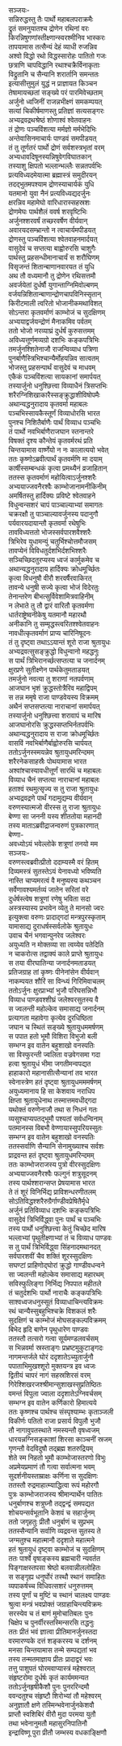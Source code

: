 सञ्जयः-   
सन्निरुद्धस्तु तैः पार्थो महाबलपराक्रमैः  
द्रुतं समनुयातश्च द्रोणेन रथिनां वरः  
किरन्निषुगणांस्तीक्ष्णान्स्वरश्मीनिव भास्करः  
तापयामास तत्सैन्यं देहं व्याधी रुजन्निव  
अश्वो विद्धो रथो विद्धस्सारोहः पातितो गजः  
छत्राणि चापविद्धानि रथाश्चक्रैर्विनाकृताः  
विद्रुतानि च सैन्यानि शरार्तानि समन्ततः  
इत्यासीत्तुमुलं युद्धं न प्राज्ञायत किञ्चन  
तेषामायच्छतां सङ्ख्ये परं पारमिवेच्छताम्  
अर्जुनो ध्वजिनीं राजन्नभीक्ष्णं समकम्पयत्  
सत्यां चिकीर्षमाणस्तु प्रतिज्ञां सत्यसङ्गरः  
अभ्यद्रवद्रथश्रेष्ठं शोणाश्वं श्वेतवाहनः  
तं द्रोणः पञ्चविंशत्या मर्मज्ञो मर्मभेदिभिः  
अन्तेवासिनमाचार्यः पाण्डवं समपीडयत्  
तं तु तूर्णतरं पार्थो द्रोणं सर्वशस्त्रभृतां वरम्  
अभ्यधावदिषूनस्यन्निषुवेगविघातकान्  
तस्याशु क्षिपतो भल्लान्भल्लैः सन्नतपर्वभिः  
प्रत्यविध्यदमेयात्मा ब्रह्मास्त्रं समुदीरयन्  
तदद्भुतमपश्याम द्रोणस्याचार्यकं युधि  
यतमानो युवा नैनं प्रत्यविध्यद्यदर्जुनः  
क्षरन्निव महामेघो वारिधारास्सहस्रशः  
द्रोणमेघः पार्थशैलं ववर्ष शरवृष्टिभिः  
अर्जुनश्शरवर्षं तच्छरवर्षेण वीर्यवान्  
अवारयदसम्भ्रान्तो न त्वाचार्यमपीडयत्  
द्रोणस्तु पञ्चविंशत्या श्वेतवाहनमार्दयत्  
वासुदेवं च सप्तत्या बाह्वोरुरसि चाशुगैः  
पार्थस्तु प्रहसन्धीमानाचार्यं स शरौघिणम्  
विसृजन्तं शितान्बाणानवारयत तं युधि  
अथ तौ वध्यमानौ तु द्रोणेन रथिसत्तमौ  
अवर्जयेतां दुर्धर्षौ युगान्ताग्निमिवोल्बणम्  
वर्जयन्निशितान्बाणान्द्रोणचापविनिस्सृतान्  
किरीटमाली त्वरितो भोजानीकमथाविशत्  
सोऽन्तरा कृतवर्माणं काम्भोजं च सुदक्षिणम्  
अभ्ययाद्वर्जयन्द्रोणं मैनाकमिव पर्वतम्  
ततो भोजो नरव्याघ्रं दुर्धर्षं कुरुसत्तमम्  
अविध्यत्तूर्णमव्यग्रो दशभिः कङ्कपत्रिभिः  
तमर्जुनश्शितेनाजौ राजन्विव्याध पत्रिणा  
पुनर्बाणैस्त्रिभिश्चान्यैर्मोहयन्निव सात्वतम्  
भोजस्तु प्रहसन्पार्थं वासुदेवं च माधवम्  
एकैकं पञ्चविंशत्या सायकानां समार्पयत्  
तस्यार्जुनो धनुश्छित्त्वा विव्याधैनं त्रिसप्तभिः  
शरैरग्निशिखाकारैस्सङ्क्रुद्धाशीविषोपमैः  
अथान्यद्धनुरादाय कृतवर्मा महाबलः  
पञ्चभिस्सायकैस्तूर्णं विव्याधोरसि भारत  
पुनश्च निशितैर्बाणैः पार्थं विव्याध पञ्चभिः  
तं पार्थो नवभिर्बाणैराजघान स्तनान्तरे  
विषक्तं दृश्य कौन्तेयं कृतवर्मरथं प्रति  
चिन्तयामास वार्ष्णेयो न नः कालात्ययो भवेत्  
ततः कृष्णोऽब्रवीत्पार्थं कृतवर्मणि मा दयाम्  
कार्षीस्सम्बन्धकं कृत्वा प्रमथ्यैनं व्रजाहितान्  
ततस्स कृतवर्माणं महोयित्वाऽर्जुनश्शरैः  
अभ्ययाज्जवनैरश्वैः काम्भोजानामनीकिनीम्  
अमर्षितस्तु हार्दिक्यः प्रविष्टे श्वेतवाहने  
विधुन्वन्सशरं चापं पाञ्चाल्याभ्यां समागतः  
चक्ररक्षौ तु पाञ्चाल्यावर्जुनस्य पदानुगौ  
पर्यवारयदायान्तौ कृतवर्मा रथेषुभिः  
तावविध्यत्ततो भोजस्सर्वपारशवैश्शरैः  
त्रिभिरेव युधामन्युं चतुर्भिश्चोत्तमौजसम्  
तावप्येनं विविधतुर्दशभिर्दशभिश्शरैः  
सञ्चिच्छिदतुरप्यस्य ध्वजं कार्मुकमेव च  
अथान्यद्धनुरादाय हार्दिक्यः क्रोधमूर्च्छितः  
कृत्वा विधनुषौ वीरौ शरवर्षैरवाकिरत्  
तावन्ये धनुषी सज्ये कृत्वा भोजं विदेरतुः  
तेनान्तरेण बीभत्सुर्विवेशामित्रवाहिनीम्  
न लेभाते तु तौ द्वारं वारितौ कृतवर्मणा  
धार्तराष्ट्रेष्वनीकेषु यतमानौ महारथौ  
अनीकानि तु सम्मृद्धस्त्वरितश्श्वेतवाहनः  
नावधीत्कृतवर्माणं प्राप्य चारिनिषूदनः  
तं तु दृष्ट्वा तथाऽऽयान्तं शूरो राजा श्रुतायुधः  
अभ्यद्रवत्सुसङ्क्रुद्धो विधुन्वानो महद्धनुः  
स पार्थं त्रिभिरानर्च्छत्सप्तत्या च जनार्दनम्  
क्षुरप्रणे सुतीक्ष्णेन पार्थकेतुमताडयत्  
तमर्जुनो नवत्या तु शराणां नतपर्वणाम्  
आजघान भृशं क्रुद्धस्तोत्रैरिव महाद्विपम्  
स तन्न ममृषे राजा पाण्डवेयस्य विक्रमम्  
अथैनं सप्तसप्तत्या नाराचानां समार्पयत्  
तस्यार्जुनो धनुश्छित्त्वा शरावापं च मारिष  
आजघानोरसि क्रुद्धस्सप्तभिर्नतपर्वभिः  
अथान्यद्धनुरादाय स राजा क्रोधमूर्च्छितः  
वासविं नवभिर्बाणैर्बाह्वोरुरसि चार्पयत्  
ततोऽर्जुनस्स्मयन्नेव श्रुतायुधमरिन्दमम्  
शरैरनेकसाहस्रैः पोथयामास भारत  
अश्वांश्चास्यावधीत्तूर्णं सारथिं च महाबलः  
विव्याध चैनं सप्तत्या नाराचानां महाबलः  
हताश्वं रथमुत्सृज्य स तु राजा श्रुतायुधः  
अभ्यद्रवद्रणे पार्थं गदामुद्यम्य वीर्यवान्  
वरुणस्यात्मजो वीरस्स तु राजा श्रुतायुधः  
बेण्णा सा जननी यस्य शीततोया महानदी  
तस्य माताऽब्रवीद्राजन्वरुणं पुत्रकारणात्  
बेण्णा-  
अवध्योऽयं भवेल्लोके शत्रूणां तनयो मम  
सञ्जयः-  
वरुणस्त्वब्रवीत्प्रीतो ददाम्यस्मै वरं हितम्  
दिव्यमस्त्रं सुतस्तेऽयं येनावध्यो भविष्यति  
नास्ति चाप्यमरत्वं वै मनुष्यस्य कथञ्चन  
सर्वेणावश्यमर्तव्यं जातेन सरितां वरे  
दुर्धर्षस्त्वेष शत्रूणां रणेषु भविता सदा  
अस्त्रस्यास्य प्रभावेन व्येतु ते मानसो ज्वरः  
इत्युक्त्वा वरुणः प्रादाद्गदां मन्त्रपुरस्कृताम्  
यामासाद्य दुराधर्षस्सर्वलोके श्रुतायुधः  
उवाच चैनं भगवान्पुनरेव जलेश्वरः  
अयुध्यति न मोक्तव्या सा त्वय्येव पतेदिति  
न चाकरोत्स तद्वाक्यं काले प्राप्ते श्रुतायुधः  
स तया वीरघातिन्या जनार्दनमताडयत्  
प्रतिजग्राह तां कृष्णः पीनेनांसेन वीर्यवान्  
नाकम्पयत शौरिं सा विन्ध्यं गिरिमिवाचलम्  
ततोऽर्जुनः क्षुरप्राभ्यां भुजौ परिघसन्निभौ  
विव्याध पाण्डवश्शीघ्रं जलेश्वरसुतस्य वै  
स ज्वलन्ती महोल्केव समासाद्य जनार्दनम्  
प्रत्यागता महावेगा कृत्येव दुरधिष्ठिता  
जघान च स्थितं सङ्ख्ये श्रुतायुधममर्षणम्  
स पपात हतो भूमौ विशिरा विभुजो बली  
सम्भग्न इव वातेन बहुशाखो वनस्पतिः  
सा विस्फुरन्ती ज्वलिता वज्रवेगसमा गदा  
हत्वा श्रुतायुधं भीमा जगतीमन्वपद्यत  
हाहाकारो महानासीत्सैन्यानां तव भारत  
स्वेनास्त्रेण हतं दृष्ट्वा श्रुतायुधमममर्षणम्  
अयुध्यमानाय हि सा केशवाय नराधिप  
क्षिप्ता श्रुतायुधेनाथ तस्मात्तमवधीद्गदा  
यथोक्तं वरुणेनाजौ तथा स निधनं गतः  
व्यसुश्चाप्यपतद्भूमौ पश्यतां सर्वधन्विनाम्  
पतमानस्स विबभौ वेण्णायास्सुपरियस्सुतः  
सम्भग्न इव वातेन बहुशाखो वनस्पतिः  
ततस्सर्वाणि सैन्यानि सेनामुख्याश्च सर्वशः  
प्राद्रवन्त हतं दृष्ट्वा श्रुतायुधमरिन्दमम्  
ततः काम्भोजराजस्य पुत्रो वीरस्सुदक्षिणः  
अभ्ययाज्जवनैरश्वैः फल्गुनं शत्रुसूदनम्  
तस्य पार्थश्शरान्सप्त प्रेषयामास भारत  
ते तं शूरं विनिर्भिद्य प्राविशन्धरणीतलम्  
सोऽतिविद्धश्शरैरुग्रैर्गाण्डीवप्रेषितैर्मृधे  
अर्जुनं प्रतिविव्याध दशभिः कङ्कपत्रिभिः  
वासुदेवं त्रिभिर्विद्ध्वा पुनः पार्थं च पञ्चभिः  
तस्य पार्थो धनुश्छित्त्वा केतुं चिच्छेद मारिष  
भल्लाभ्यां पृथुतीक्ष्णाभ्यां तं च विव्याध पाण्डवः  
स तु पार्थं त्रिभिर्विद्ध्वा सिंहनादमथानदत्  
सर्वपारशवीं चैव शक्तिं शूरस्सुदक्षिणः  
सघण्टां प्राहिणोद्घोरां क्रुद्धो गाण्डीवधन्वने  
सा ज्वलन्ती महोल्केव समासाद्य महारथम्  
सविस्फुलिङ्गा निर्भिद्य निपपात महीतले  
तं चतुर्दशभिः पार्थो नाराचैः कङ्कपत्रिभिः  
साश्वध्वजधनुस्सूतं विव्याधाचिन्त्यविक्रमः  
रथं चान्यैस्सुबहुभिश्चक्रे विशकलं शरैः  
सुदक्षिणं च काम्भोजं मोघसङ्कल्पविक्रमम्  
बिभेद हृदि बाणेन पृथुधारेण पाण्डवः  
ततस्तौ तत्सरो गत्वा सूर्यमण्डलवर्चसम्  
स भिन्नवर्मा स्रस्ताङ्गः प्रभ्रष्टमुकुटाङ्गदः  
नागमन्तर्जले घोरं ददृशातेऽच्युतार्जुनौ  
पपाताभिमुखश्शूरो मुक्तयन्त्र इव ध्वजः  
द्वितीयं चापरं नागं सहस्रशिरसं वरम्  
गिरेश्शिखरजश्श्रीमान्सुशाखस्सुप्रतिष्ठितः  
वमन्तं विपुला ज्वाला ददृशातेऽग्निवर्चसम्  
सम्भग्न इव वातेन कर्णिकारो हिमात्यये  
ततः कृष्णश्च पार्थश्च संस्पृश्याम्भः कृताञ्जली  
विकीर्णः पतितो राजा प्रसार्य विपुलौ भुजौ  
तौ नागावुपतस्थाते नमस्यन्तौ वृषध्वजम्  
धारयन्नग्निसङ्काशां शिरसा काञ्चनीं स्रजम्  
गृणन्तौ वेदविदुषौ तद्ब्रह्म शतरुद्रियम्  
शेते स्म निहतो भूमौ काम्भोजास्तरणो विभुः  
अप्रमेयप्रमाणं तौ गत्वा सर्वात्मना भवम्  
सुदर्शनीयस्ताम्राक्षः कर्णिना स सुदक्षिणः  
ततस्तौ रुद्रमाहात्म्याद्धित्वा रूपं महोरगौ  
पुत्रः काम्भोजराजस्य श्रीमान्पार्थेन पातितः  
धनुर्बाणश्च शत्रुघ्नौ तद्द्वन्द्वं समपद्यत  
शोचयन्सर्वभूतानि केशवं च सहार्जुनम्  
ततो जगृहतुः प्रीतौ धनुर्बाणं च सुप्रभम्  
ततस्सैन्यानि सर्वाणि व्यद्रवन्त सुतस्य ते  
जग्मतुश्च महात्मानौ ददृशाते महात्मने  
हतं श्रुतायुधं दृष्ट्वा काम्भोजं च सुदक्षिणम्   
ततः पार्श्वे वृषाङ्कस्य ब्रह्मचारी न्यवर्तत  
पिङ्गाक्षस्तपसा श्रेष्ठो बलवान्नीललोहितः   
स सङ्गृह्य धनुर्घोरं तस्थौ स्थानं समाहितः  
व्यपाकर्षच्च विधिवत्सशरं धनुरुत्तमम्  
तस्य पूर्णां च मुष्टिं च स्थानं चालक्ष्य पाण्डवः  
श्रुत्वा मन्त्रं भवप्रोक्तं जग्राहाचिन्त्यविक्रमः  
सरस्येव च तं बाणं मुमोचातिबलः पुनः  
चिक्षेप च पुनर्वीरस्तस्मिन्सरसि तद्धनुः  
ततः प्रीतं भवं ज्ञात्वा प्रीतिमानर्जुनस्तदा  
वरमारण्यके दत्तं शङ्करस्य च दर्शनम्  
मनसा चिन्तयामास तन्मे सम्पद्यतां भव  
तस्य तन्मतमाज्ञाय प्रीतः प्रादाद्वरं भवः  
तत्तु पाशुपतं घोरमवाप्यास्त्रं महेश्वरात्  
संहृष्टरोमा दुर्धर्षः कृतं कार्यममन्यत  
ततोऽर्जुनहृषीकैशौ पुनः पुनररिन्दमौ  
ववन्दतुश्च संहृष्टौ शिरोभ्यां तौ महेश्वरम्  
अनुज्ञातौ क्षणे तस्मिन्भवेनार्जुनकेशवौ  
प्राप्तौ स्वशिबिरं वीरौ मुदा परमया युतौ  
तथा भवेनानुमतौ महासुरनिपातिनौ  
इन्द्राविष्णू पुरा प्रीतौ जम्भस्य वधकाङ्क्षिणौ   
